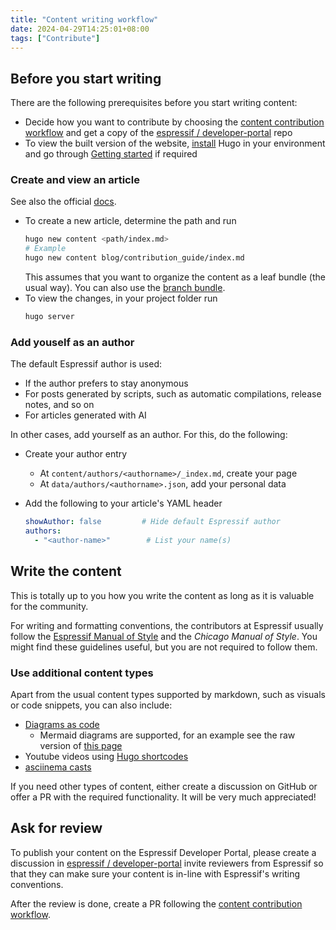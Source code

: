 ```yaml
---
title: "Content writing workflow"
date: 2024-04-29T14:25:01+08:00
tags: ["Contribute"]
---
```


## Before you start writing

There are the following prerequisites before you start writing content:

- Decide how you want to contribute by choosing the [content contribution workflow](../content-contrib-workflow "Content contribution workflow") and get a copy of the [espressif / developer-portal][] repo
- To view the built version of the website, [install](https://gohugo.io/installation/) Hugo in your environment and go through [Getting started](https://gohugo.io/getting-started/) if required

[espressif / developer-portal]: https://github.com/espressif/developer-portal "Espressif Developer Portal"


### Create and view an article

See also the official [docs](https://gohugo.io/getting-started/quick-start/#add-content).

- To create a new article, determine the path and run
  ```sh
  hugo new content <path/index.md>
  # Example
  hugo new content blog/contribution_guide/index.md
  ```
  This assumes that you want to organize the content as a leaf bundle (the usual way). You can also use the [branch bundle](https://gohugo.io/content-management/page-bundles/#comparison).
- To view the changes, in your project folder run
  ```sh
  hugo server
  ```

### Add youself as an author

The default Espressif author is used:

- If the author prefers to stay anonymous
- For posts generated by scripts, such as automatic compilations, release notes, and so on
- For articles generated with AI

In other cases, add yourself as an author. For this, do the following:

- Create your author entry
  - At `content/authors/<authorname>/_index.md`, create your page
  - At `data/authors/<authorname>.json`, add your personal data

- Add the following to your article's YAML header

  ```yaml
  showAuthor: false         # Hide default Espressif author
  authors:
    - "<author-name>"        # List your name(s)
  ```


## Write the content

This is totally up to you how you write the content as long as it is valuable for the community.

For writing and formatting conventions, the contributors at Espressif usually follow the [Espressif Manual of Style](https://mos.espressif.com/) and the *Chicago Manual of Style*. You might find these guidelines useful, but you are not required to follow them.

### Use additional content types

Apart from the usual content types supported by markdown, such as visuals or code snippets, you can also include:

- [Diagrams as code](https://gohugo.io/content-management/diagrams/)
  - Mermaid diagrams are supported, for an example see the raw version of [this page](../content-contrib-workflow "Content contribution workflow")
- Youtube videos using [Hugo shortcodes](https://gohugo.io/content-management/shortcodes/#youtube)
- [asciinema casts](../asciinema_casts "asciinema casts")

If you need other types of content, either create a discussion on GitHub or offer a PR with the required functionality. It will be very much appreciated!


## Ask for review

To publish your content on the Espressif Developer Portal, please create a discussion in [espressif / developer-portal][] invite reviewers from Espressif so that they can make sure your content is in-line with Espressif's writing conventions.

After the review is done, create a PR following the [content contribution workflow](../content-contrib-workflow "Content contribution workflow").
